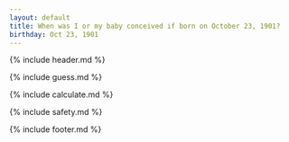 ```yaml
---
layout: default
title: When was I or my baby conceived if born on October 23, 1901?
birthday: Oct 23, 1901
---
```


{% include header.md %}

{% include guess.md %}

{% include calculate.md %}

{% include safety.md %}

{% include footer.md %}



